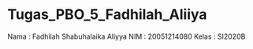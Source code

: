 # Tugas_PBO_5_Fadhilah_Aliiya
Nama   : Fadhilah Shabuhalaika Aliyya
NIM    : 20051214080
Kelas  : SI2020B
